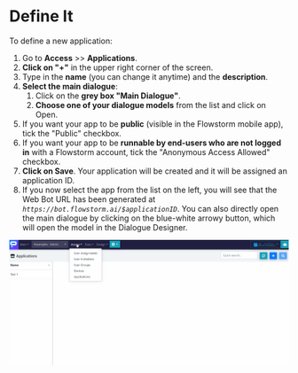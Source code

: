 # Define It

To define a new application:

1. Go to **Access** &gt;&gt; **Applications**.
2. **Click on "+"** in the upper right corner of the screen.
3. Type in the **name** \(you can change it anytime\) and the **description**.
4. **Select the main dialogue**:
   1. Click on the **grey box "Main Dialogue"**.
   2. **Choose one of your dialogue models** from the list and click on Open.
5. If you want your app to be **public** \(visible in the Flowstorm mobile app\), tick the "Public" checkbox.
6. If you want your app to be **runnable by end-users who are not logged in** with a Flowstorm account, tick the "Anonymous Access Allowed" checkbox.
7. **Click on Save**. Your application will be created and it will be assigned an application ID.
8. If you now select the app from the list on the left, you will see that the Web Bot URL has been generated at _`https://bot.flowstorm.ai/$applicationID`_. You can also directly open the main dialogue by clicking on the blue-white arrowy button, which will open the model in the Dialogue Designer.

![](../../.gitbook/assets/app.gif)

